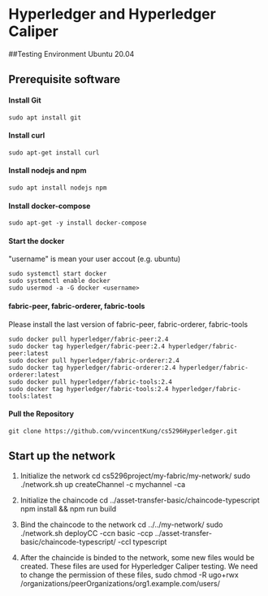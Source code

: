 # Hyperledger and Hyperledger Caliper

##Testing Environment
Ubuntu 20.04

## Prerequisite software

#### Install Git
    sudo apt install git

#### Install curl
    sudo apt-get install curl

#### Install nodejs and npm
    sudo apt install nodejs npm

#### Install docker-compose
    sudo apt-get -y install docker-compose

#### Start the docker
"username" is mean your user accout (e.g. ubuntu)

    sudo systemctl start docker
	sudo systemctl enable docker
	sudo usermod -a -G docker <username>

#### fabric-peer, fabric-orderer, fabric-tools
Please install the last version of fabric-peer, fabric-orderer, fabric-tools

    sudo docker pull hyperledger/fabric-peer:2.4
    sudo docker tag hyperledger/fabric-peer:2.4 hyperledger/fabric-peer:latest
    sudo docker pull hyperledger/fabric-orderer:2.4
    sudo docker tag hyperledger/fabric-orderer:2.4 hyperledger/fabric-orderer:latest
    sudo docker pull hyperledger/fabric-tools:2.4
    sudo docker tag hyperledger/fabric-tools:2.4 hyperledger/fabric-tools:latest

#### Pull the Repository
    git clone https://github.com/vvincentKung/cs5296Hyperledger.git

## Start up the network

1. Initialize the network
    cd cs5296project/my-fabric/my-network/
    sudo ./network.sh up createChannel -c mychannel -ca

2. Initialize the chaincode
    cd ../asset-transfer-basic/chaincode-typescript
	npm install && npm run build

3. Bind the chaincode to the network
        cd ../../my-network/
		sudo ./network.sh deployCC -ccn basic -ccp ../asset-transfer-basic/chaincode-typescript/ -ccl typescript

4. After the chaincide is binded to the network, some new files would be created. These files are used for Hyperledger Caliper testing. We need to  change the permission of these files,
        sudo chmod -R ugo+rwx /organizations/peerOrganizations/org1.example.com/users/
